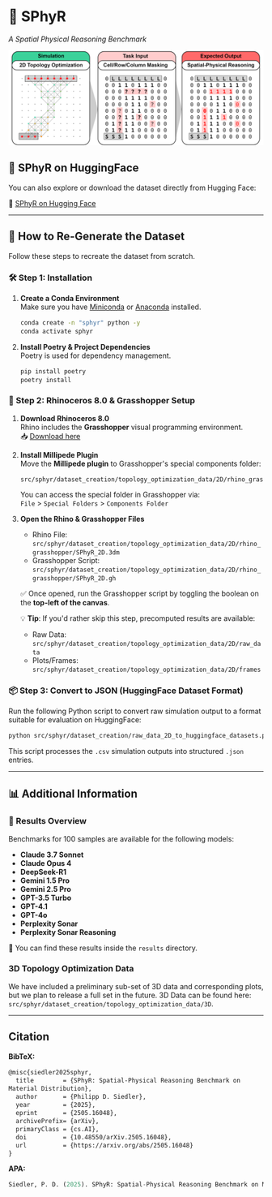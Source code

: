 # 🧠 **SPhyR**

_A Spatial Physical Reasoning Benchmark_

![SPhyR](docs/thumbnail.png)

## 🤗 SPhyR on HuggingFace

You can also explore or download the dataset directly from Hugging Face:

🔗 [SPhyR on Hugging Face](https://huggingface.co/datasets/philippds/SPhyR)

---

## 🔁 How to Re-Generate the Dataset

Follow these steps to recreate the dataset from scratch.

### 🛠️ Step 1: Installation

1. **Create a Conda Environment**  
   Make sure you have [Miniconda](https://docs.conda.io/en/latest/miniconda.html) or [Anaconda](https://www.anaconda.com/) installed.

   ```bash
   conda create -n "sphyr" python -y
   conda activate sphyr
   ```

2. **Install Poetry & Project Dependencies**  
   Poetry is used for dependency management.

   ```bash
   pip install poetry
   poetry install
   ```

### 🦏 Step 2: Rhinoceros 8.0 & Grasshopper Setup

1. **Download Rhinoceros 8.0**  
   Rhino includes the **Grasshopper** visual programming environment.  
   📥 [Download here](https://www.rhino3d.com/)

2. **Install Millipede Plugin**  
   Move the **Millipede plugin** to Grasshopper's special components folder:

   ```
   src/sphyr/dataset_creation/topology_optimization_data/2D/rhino_grasshopper/libraries/millipede
   ```

   You can access the special folder in Grasshopper via:  
   `File` > `Special Folders` > `Components Folder`

3. **Open the Rhino & Grasshopper Files**

   - Rhino File:  
     `src/sphyr/dataset_creation/topology_optimization_data/2D/rhino_grasshopper/SPhyR_2D.3dm`
   - Grasshopper Script:  
     `src/sphyr/dataset_creation/topology_optimization_data/2D/rhino_grasshopper/SPhyR_2D.gh`

   ✅ Once opened, run the Grasshopper script by toggling the boolean on the **top-left of the canvas**.

   💡 **Tip**: If you'd rather skip this step, precomputed results are available:

   - Raw Data: `src/sphyr/dataset_creation/topology_optimization_data/2D/raw_data`
   - Plots/Frames: `src/sphyr/dataset_creation/topology_optimization_data/2D/frames`

### 📦 Step 3: Convert to JSON (HuggingFace Dataset Format)

Run the following Python script to convert raw simulation output to a format suitable for evaluation on HuggingFace:

```bash
python src/sphyr/dataset_creation/raw_data_2D_to_huggingface_datasets.py
```

This script processes the `.csv` simulation outputs into structured `.json` entries.

---

## 📊 Additional Information

### 🧪 Results Overview

Benchmarks for 100 samples are available for the following models:

- **Claude 3.7 Sonnet**
- **Claude Opus 4**
- **DeepSeek-R1**
- **Gemini 1.5 Pro**
- **Gemini 2.5 Pro**
- **GPT-3.5 Turbo**
- **GPT-4.1**
- **GPT-4o**
- **Perplexity Sonar**
- **Perplexity Sonar Reasoning**

📁 You can find these results inside the `results` directory.

### 3D Topology Optimization Data

We have included a preliminary sub-set of 3D data and corresponding plots, but we plan to release a full set in the future. 3D Data can be found here: `src/sphyr/dataset_creation/topology_optimization_data/3D`.

---

## Citation

**BibTeX:**

```pyhton
@misc{siedler2025sphyr,
  title        = {SPhyR: Spatial-Physical Reasoning Benchmark on Material Distribution},
  author       = {Philipp D. Siedler},
  year         = {2025},
  eprint       = {2505.16048},
  archivePrefix= {arXiv},
  primaryClass = {cs.AI},
  doi          = {10.48550/arXiv.2505.16048},
  url          = {https://arxiv.org/abs/2505.16048}
}
```

**APA:**

```python
Siedler, P. D. (2025). SPhyR: Spatial-Physical Reasoning Benchmark on Material Distribution. arXiv. https://doi.org/10.48550/arXiv.2505.16048
```
